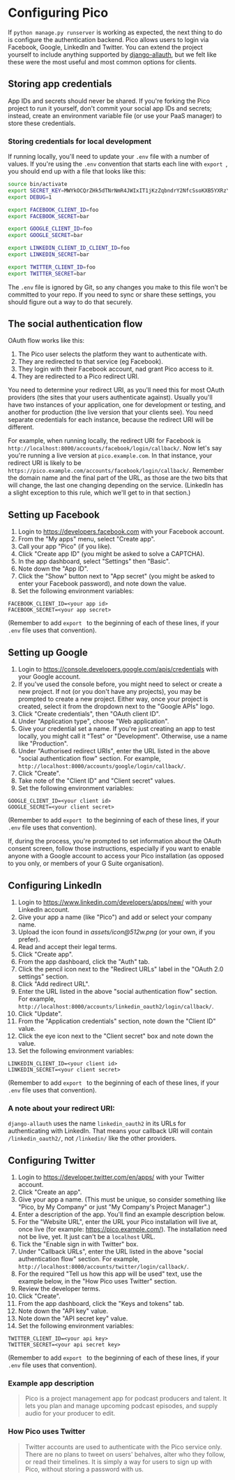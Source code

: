 # Configuring Pico

If `python manage.py runserver` is working as expected, the next thing to do is configure the authentication backend. Pico allows users to login via Facebook, Google, LinkedIn and Twitter. You can extend the project yourself to include anything supported by [django-allauth](https://django-allauth.readthedocs.io/en/latest/), but we felt like these were the most useful and most common options for clients.

## Storing app credentials

App IDs and secrets should never be shared. If you're forking the Pico project to run it yourself, don't commit your social app IDs and secrets; instead, create an environment variable file (or use your PaaS manager) to store these credentials.

### Storing credentials for local development

If running locally, you'll need to update your `.env` file with a number of values. If you're using the `.env` convention that starts each line with `export `, you should end up with a file that looks like this:

```sh
source bin/activate
export SECRET_KEY=MWYkOCQrZHk5dTNrNmR4JWIxIT1jKzZqbndrY2NfcSsoKXB5YXRzYjZuNysoOTg5JSE=
export DEBUG=1

export FACEBOOK_CLIENT_ID=foo
export FACEBOOK_SECRET=bar

export GOOGLE_CLIENT_ID=foo
export GOOGLE_SECRET=bar

export LINKEDIN_CLIENT_ID_CLIENT_ID=foo
export LINKEDIN_SECRET=bar

export TWITTER_CLIENT_ID=foo
export TWITTER_SECRET=bar
```

The `.env` file is ignored by Git, so any changes you make to this file won't be committed to your repo. If you need to sync or share these settings, you should figure out a way to do that securely.

## The social authentication flow

OAuth flow works like this:

1. The Pico user selects the platform they want to authenticate with.
2. They are redirected to that service (eg Facebook).
3. They login with their Facebook account, nad grant Pico access to it.
4. They are redirected to a Pico redirect URI.

You need to determine your redirect URI, as you'll need this for most OAuth providers (the sites that your users authenticate against). Usually you'll have two instances of your application, one for development or testing, and another for production (the live version that your clients see). You need separate credentials for each instance, because the redirect URI will be different.

For example, when running locally, the redirect URI for Facebook is `http://localhost:8000/accounts/facebook/login/callback/`. Now let's say you're running a live version at `pico.example.com`. In that instance, your redirect URI is likely to be `https://pico.example.com/accounts/facebook/login/callback/`. Remember the domain name and the final part of the URL, as those are the two bits that will change, the last one changing depending on the service. (LinkedIn has a slight exception to this rule, which we'll get to in that section.)

## Setting up Facebook

1. Login to <https://developers.facebook.com> with your Facebook account.
2. From the "My apps" menu, select "Create app".
3. Call your app "Pico" (if you like).
4. Click "Create app ID" (you might be asked to solve a CAPTCHA).
5. In the app dashboard, select "Settings" then "Basic".
6. Note down the "App ID".
7. Click the "Show" button next to "App secret" (you might be asked to enter your Facebook password), and note down the value.
8. Set the following environment variables:

```
FACEBOOK_CLIENT_ID=<your app id>
FACEBOOK_SECRET=<your app secret>
```

(Remember to add `export ` to the beginning of each of these lines, if your `.env` file uses that convention).

## Setting up Google

1. Login to <https://console.developers.google.com/apis/credentials> with your Google account.
2. If you've used the console before, you might need to select or create a new project. If not (or you don't have any projects), you may be prompted to create a new project. Either way, once your project is created, select it from the dropdown next to the "Google APIs" logo.
3. Click "Create credentials", then "OAuth client ID".
4. Under "Application type", choose "Web application".
5. Give your credential set a name. If you're just creating an app to test locally, you might call it "Test" or "Development". Otherwise, use a name like "Production".
6. Under "Authorised redirect URIs", enter the URL listed in the above "social authentication flow" section. For example, `http://localhost:8000/accounts/google/login/callback/`.
6. Click "Create".
7. Take note of the "Client ID" and "Client secret" values.
8. Set the following environment variables:

```
GOOGLE_CLIENT_ID=<your client id>
GOOGLE_SECRET=<your client secret>
```

(Remember to add `export ` to the beginning of each of these lines, if your `.env` file uses that convention).

If, during the process, you're prompted to set information about the OAuth consent screen, follow those instructions, especially if you want to enable anyone with a Google account to access your Pico installation (as opposed to you only, or members of your G Suite organisation).

## Configuring LinkedIn

1. Login to <https://www.linkedin.com/developers/apps/new/> with your LinkedIn account.
2. Give your app a name (like "Pico") and add or select your company name.
3. Upload the icon found in _assets/icon@512w.png_ (or your own, if you prefer).
4. Read and accept their legal terms.
5. Click "Create app".
6. From the app dashboard, click the "Auth" tab.
7. Click the pencil icon next to the "Redirect URLs" label in the "OAuth 2.0 settings" section.
8. Click "Add redirect URL".
9. Enter the URL listed in the above "social authentication flow" section. For example, `http://localhost:8000/accounts/linkedin_oauth2/login/callback/`.
10. Click "Update".
11. From the "Application credentials" section, note down the "Client ID" value.
12. Click the eye icon next to the "Client secret" box and note down the value.
13. Set the following environment variables:

```
LINKEDIN_CLIENT_ID=<your client id>
LINKEDIN_SECRET=<your client secret>
```

(Remember to add `export ` to the beginning of each of these lines, if your `.env` file uses that convention).

### A note about your redirect URI:

`django-allauth` uses the name `linkedin_oauth2` in its URLs for authenticating with LinkedIn. That means your callback URI will contain `/linkedin_oauth2/`, not `/linkedin/` like the other providers.

## Configuring Twitter

1. Login to <https://developer.twitter.com/en/apps/> with your Twitter account.
2. Click "Create an app".
3. Give your app a name. (This must be unique, so consider something like "Pico, by My Company" or just "My Company's Project Manager".)
4. Enter a description of the app. You'll find an example description below.
5. For the "Website URL", enter the URL your Pico installation will live at, once live (for example: https://pico.example.com/). The installation need not be live, yet. It just can't be a `localhost` URL.
6. Tick the "Enable sign in with Twitter" box.
7. Under "Callback URLs", enter the URL listed in the above "social authentication flow" section. For example, `http://localhost:8000/accounts/twitter/login/callback/`.
8. For the required "Tell us how this app will be used" text, use the example below, in the "How Pico uses Twitter" section.
9. Review the developer terms.
10. Click "Create".
11. From the app dashboard, click the "Keys and tokens" tab.
12. Note down the "API key" value.
13. Note down the "API secret key" value.
14. Set the following environment variables:

```
TWITTER_CLIENT_ID=<your api key>
TWITTER_SECRET=<your api secret key>
```

(Remember to add `export ` to the beginning of each of these lines, if your `.env` file uses that convention).

### Example app description

> Pico is a project management app for podcast producers and talent. It lets you plan and manage upcoming podcast episodes, and supply audio for your producer to edit.

### How Pico uses Twitter

> Twitter accounts are used to authenticate with the Pico service only. There are no plans to tweet on users' behalves, alter who they follow, or read their timelines. It is simply a way for users to sign up with Pico, without storing a password with us.
